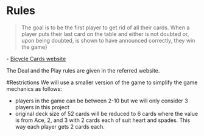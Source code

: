 # Rules
 > The goal is to be the first player to get rid of all their cards. When a player puts their last card on the table and either is not doubted or, upon being doubted, is shown to have announced correctly, they win the game}

 \- [Bicycle Cards website](https://bicyclecards.com/how-to-play/i-doubt-it/)

The Deal and the Play rules are given in the referred website.

#Restrictions
We will use a smaller version of the game to simplify the game mechanics as follows:
* players in the game can be between 2-10 but we will only consider 3 players in this project
* original deck size of 52 cards will be reduced to 6 cards where the value is from Ace, 2, and 3 with 2 cards each of suit heart and spades. This way each player gets 2 cards each.